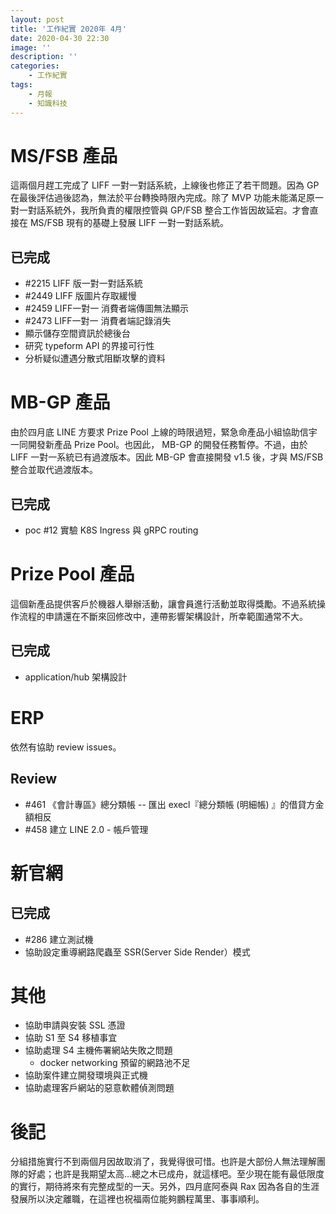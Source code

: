 ```yaml
---
layout: post
title: '工作紀實 2020年 4月'
date: 2020-04-30 22:30
image: ''
description: ''
categories:
    - 工作紀實
tags:
    - 月報
    - 知識科技
---
```


# MS/FSB 產品

這兩個月趕工完成了 LIFF 一對一對話系統，上線後也修正了若干問題。因為 GP 在最後評估過後認為，無法於平台轉換時限內完成。除了 MVP 功能未能滿足原一對一對話系統外，我所負責的權限控管與 GP/FSB 整合工作皆因故延宕。才會直接在 MS/FSB 現有的基礎上發展 LIFF 一對一對話系統。

## 已完成

* #2215 LIFF 版一對一對話系統
* #2449 LIFF 版圖片存取緩慢 
* #2459 LIFF一對一 消費者端傳圖無法顯示
* #2473 LIFF一對一 消費者端記錄消失
* 顯示儲存空間資訊於總後台
* 研究 typeform API 的界接可行性
* 分析疑似遭遇分散式阻斷攻擊的資料

# MB-GP 產品

由於四月底 LINE 方要求 Prize Pool 上線的時限過短，緊急命產品小組協助信宇一同開發新產品 Prize Pool。也因此， MB-GP 的開發任務暫停。不過，由於 LIFF 一對一系統已有過渡版本。因此 MB-GP 會直接開發 v1.5 後，才與 MS/FSB 整合並取代過渡版本。

## 已完成

* poc #12 實驗 K8S Ingress 與 gRPC routing

# Prize Pool 產品

這個新產品提供客戶於機器人舉辦活動，讓會員進行活動並取得獎勵。不過系統操作流程的申請還在不斷來回修改中，連帶影響架構設計，所幸範圍通常不大。

## 已完成

* application/hub 架構設計

# ERP

依然有協助 review issues。

## Review

* #461 《會計專區》總分類帳 -- 匯出 execl『總分類帳 (明細帳) 』的借貸方金額相反
* #458 建立 LINE 2.0 - 帳戶管理

# 新官網

## 已完成

* #286 建立測試機
* 協助設定重導網路爬蟲至 SSR(Server Side Render）模式

# 其他

* 協助申請與安裝 SSL 憑證
* 協助 S1 至 S4 移植事宜
* 協助處理 S4 主機佈署網站失敗之問題
    + docker networking 預留的網路池不足
* 協助案件建立開發環境與正式機
* 協助處理客戶網站的惡意軟體偵測問題

# 後記

分組措施實行不到兩個月因故取消了，我覺得很可惜。也許是大部份人無法理解團隊的好處；也許是我期望太高...總之木已成舟，就這樣吧。至少現在能有最低限度的實行，期待將來有完整成型的一天。另外，四月底阿泰與 Rax 因為各自的生涯發展所以決定離職，在這裡也祝福兩位能夠鵬程萬里、事事順利。